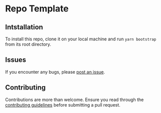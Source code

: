 # Repo Template

## Intstallation

To install this repo, clone it on your local machine and run `yarn bootstrap` from its root directory.

## Issues

If you encounter any bugs, please [post an issue](https://github.com/DanMad/repo-template/issues/new).

## Contributing

Contributions are more than welcome. Ensure you read through the [contributing guidelines](https://github.com/DanMad/repo-template/blob/main/CONTRIBUTING.md) before submitting a pull request.
